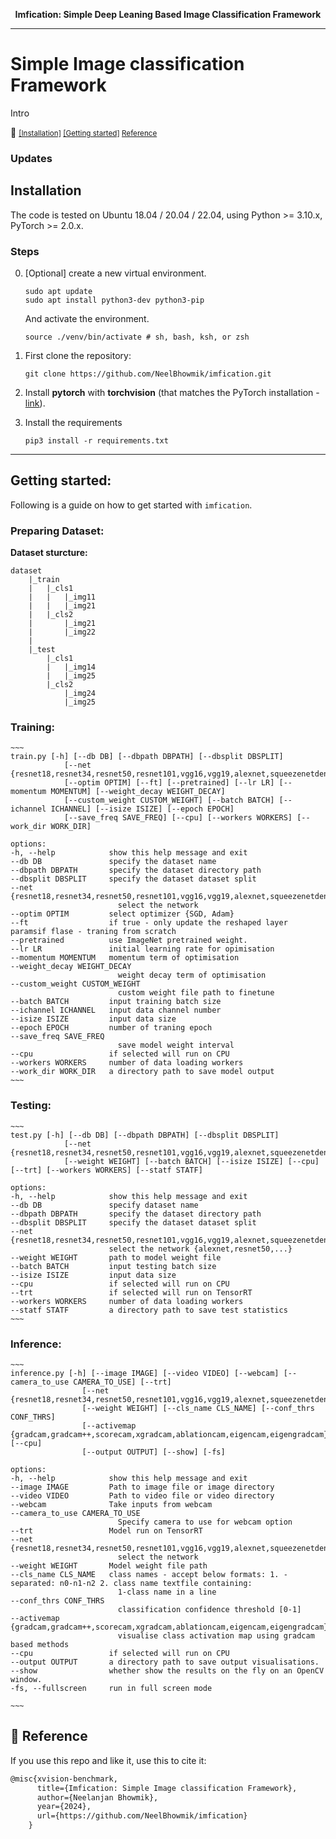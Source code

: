 <div align="center">
<!-- <img src="images/xvision_logo_3.png" width="100px">  -->

**Imfication: Simple Deep Leaning Based Image Classification Framework**

---
</div>

# Simple Image classification Framework 

Intro


:ant: <small> [[Installation]](#installation) </small> <small> [[Getting started]](#getting-started) </small> <small> [Reference](#frog-reference) </small>

### Updates

## Installation
The code is tested on Ubuntu 18.04 / 20.04 / 22.04, using Python >= 3.10.x, PyTorch >= 2.0.x.

### Steps
0. [Optional] create a new virtual environment.

    ~~~
    sudo apt update
    sudo apt install python3-dev python3-pip
    ~~~
    And activate the environment.

    ~~~
    source ./venv/bin/activate # sh, bash, ksh, or zsh
    ~~~
1. First clone the repository:
    ~~~
    git clone https://github.com/NeelBhowmik/imfication.git
    ~~~

2. Install **pytorch** with **torchvision** (that matches the PyTorch installation - [link](https://pytorch.org/)).

3. Install the requirements

    ~~~
    pip3 install -r requirements.txt
    ~~~
---
## Getting started:
Following is a guide on how to get started with ``imfication``.

### Preparing Dataset:

**Dataset sturcture:**

~~~
dataset
    |_train
    |   |_cls1
    |   |   |_img11
    |   |   |_img21
    |   |_cls2
    |       |_img21
    |       |_img22
    |
    |_test
        |_cls1
        |   |_img14
        |   |_img25
        |_cls2
            |_img24
            |_img25
~~~

### Training:
    ~~~
    train.py [-h] [--db DB] [--dbpath DBPATH] [--dbsplit DBSPLIT]
                [--net {resnet18,resnet34,resnet50,resnet101,vgg16,vgg19,alexnet,squeezenetdensenet,shufflenet,mobilenet_v2,mnasnet}]
                [--optim OPTIM] [--ft] [--pretrained] [--lr LR] [--momentum MOMENTUM] [--weight_decay WEIGHT_DECAY]
                [--custom_weight CUSTOM_WEIGHT] [--batch BATCH] [--ichannel ICHANNEL] [--isize ISIZE] [--epoch EPOCH]
                [--save_freq SAVE_FREQ] [--cpu] [--workers WORKERS] [--work_dir WORK_DIR]

    options:
    -h, --help            show this help message and exit
    --db DB               specify the dataset name
    --dbpath DBPATH       specify the dataset directory path
    --dbsplit DBSPLIT     specify the dataset dataset split
    --net {resnet18,resnet34,resnet50,resnet101,vgg16,vgg19,alexnet,squeezenetdensenet,shufflenet,mobilenet_v2,mnasnet}
                            select the network
    --optim OPTIM         select optimizer {SGD, Adam}
    --ft                  if true - only update the reshaped layer paramsif flase - traning from scratch
    --pretrained          use ImageNet pretrained weight.
    --lr LR               initial learning rate for opimisation
    --momentum MOMENTUM   momentum term of optimisation
    --weight_decay WEIGHT_DECAY
                            weight decay term of optimisation
    --custom_weight CUSTOM_WEIGHT
                            custom weight file path to finetune
    --batch BATCH         input training batch size
    --ichannel ICHANNEL   input data channel number
    --isize ISIZE         input data size
    --epoch EPOCH         number of traning epoch
    --save_freq SAVE_FREQ
                            save model weight interval
    --cpu                 if selected will run on CPU
    --workers WORKERS     number of data loading workers
    --work_dir WORK_DIR   a directory path to save model output
    ~~~

### Testing:
    ~~~
    test.py [-h] [--db DB] [--dbpath DBPATH] [--dbsplit DBSPLIT]
                [--net {resnet18,resnet34,resnet50,resnet101,vgg16,vgg19,alexnet,squeezenetdensenet,shufflenet,mobilenet_v2,mnasnet}]
                [--weight WEIGHT] [--batch BATCH] [--isize ISIZE] [--cpu] [--trt] [--workers WORKERS] [--statf STATF]

    options:
    -h, --help            show this help message and exit
    --db DB               specify dataset name
    --dbpath DBPATH       specify the dataset directory path
    --dbsplit DBSPLIT     specify the dataset dataset split
    --net {resnet18,resnet34,resnet50,resnet101,vgg16,vgg19,alexnet,squeezenetdensenet,shufflenet,mobilenet_v2,mnasnet}
                          select the network {alexnet,resnet50,...}
    --weight WEIGHT       path to model weight file
    --batch BATCH         input testing batch size
    --isize ISIZE         input data size
    --cpu                 if selected will run on CPU
    --trt                 if selected will run on TensorRT
    --workers WORKERS     number of data loading workers
    --statf STATF         a directory path to save test statistics
    ~~~

### Inference:

    ~~~    
    inference.py [-h] [--image IMAGE] [--video VIDEO] [--webcam] [--camera_to_use CAMERA_TO_USE] [--trt]
                    [--net {resnet18,resnet34,resnet50,resnet101,vgg16,vgg19,alexnet,squeezenetdensenet,shufflenet,mobilenet_v2,mnasnet}]
                    [--weight WEIGHT] [--cls_name CLS_NAME] [--conf_thrs CONF_THRS]
                    [--activemap {gradcam,gradcam++,scorecam,xgradcam,ablationcam,eigencam,eigengradcam}] [--cpu]
                    [--output OUTPUT] [--show] [-fs]

    options:
    -h, --help            show this help message and exit
    --image IMAGE         Path to image file or image directory
    --video VIDEO         Path to video file or video directory
    --webcam              Take inputs from webcam
    --camera_to_use CAMERA_TO_USE
                            Specify camera to use for webcam option
    --trt                 Model run on TensorRT
    --net {resnet18,resnet34,resnet50,resnet101,vgg16,vgg19,alexnet,squeezenetdensenet,shufflenet,mobilenet_v2,mnasnet}
                            select the network
    --weight WEIGHT       Model weight file path
    --cls_name CLS_NAME   class names - accept below formats: 1. - separated: n0-n1-n2 2. class name textfile containing:
                            1-class name in a line
    --conf_thrs CONF_THRS
                            classification confidence threshold [0-1]
    --activemap {gradcam,gradcam++,scorecam,xgradcam,ablationcam,eigencam,eigengradcam}
                            visualise class activation map using gradcam based methods
    --cpu                 if selected will run on CPU
    --output OUTPUT       a directory path to save output visualisations.
    --show                whether show the results on the fly on an OpenCV window.
    -fs, --fullscreen     run in full screen mode

    ~~~

## :frog: Reference
If you use this repo and like it, use this to cite it:
```tex
@misc{xvision-benchmark,
      title={Imfication: Simple Image classification Framework},
      author={Neelanjan Bhowmik},
      year={2024},
      url={https://github.com/NeelBhowmik/imfication}
    }
```